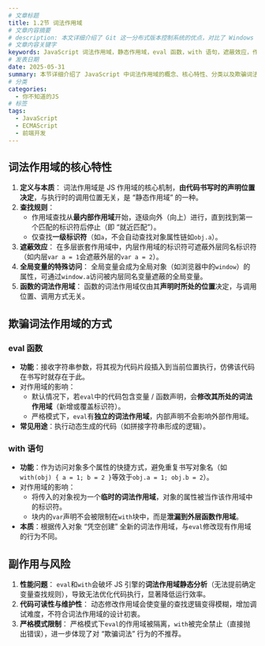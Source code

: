 ```yaml
---
# 文章标题
title: 1.2节 词法作用域
# 文章内容摘要
# description: 本文详细介绍了 Git 这一分布式版本控制系统的优点，对比了 Windows 与 macOS/Linux 系统下的常用命令，讲解了 vim 操作模式及常用命令，还阐述了 Git 的基本配置、特定项目配置和命令缩写设置等内容。
# 文章内容关键字
keywords: JavaScript 词法作用域，静态作用域，eval 函数，with 语句，遮蔽效应，作用域欺骗风险
# 发表日期
date: 2025-05-31
summary: 本节详细介绍了 JavaScript 中词法作用域的概念、核心特性、分类以及欺骗词法作用域的方式和风险，帮助读者更好地理解 JavaScript 的作用域机制。
# 分类
categories:
  - 你不知道的JS
# 标签
tags:
  - JavaScript
  - ECMAScript
  - 前端开发
---
```


## 词法作用域的核心特性

1. **定义与本质**：
   词法作用域是 JS 作用域的核心机制，**由代码书写时的声明位置决定**，与执行时的调用位置无关，是 “静态作用域” 的一种。
2. **查找规则**：
   - 作用域查找从**最内部作用域**开始，逐级向外（向上）进行，直到找到第一个匹配的标识符后停止（即 “就近匹配”）。
   - 仅查找**一级标识符**（如`a`，不会自动查找对象属性链如`obj.a`）。
3. **遮蔽效应**：
   在多层嵌套作用域中，内层作用域的标识符可遮蔽外层同名标识符（如内层`var a = 1`会遮蔽外层的`var a = 2`）。
4. **全局变量的特殊访问**：
   全局变量会成为全局对象（如浏览器中的`window`）的属性，可通过`window.a`访问被内层同名变量遮蔽的全局变量。
5. **函数的词法作用域**：
   函数的词法作用域仅由其**声明时所处的位置**决定，与调用位置、调用方式无关。

## 欺骗词法作用域的方式

### eval 函数

- **功能**：接收字符串参数，将其视为代码片段插入到当前位置执行，仿佛该代码在书写时就存在于此。
- 对作用域的影响：
  - 默认情况下，若`eval`中的代码包含变量 / 函数声明，会**修改其所处的词法作用域**（新增或覆盖标识符）。
  - 严格模式下，`eval`有**独立的词法作用域**，内部声明不会影响外部作用域。
- **常见用途**：执行动态生成的代码（如拼接字符串形成的逻辑）。

### with 语句

- **功能**：作为访问对象多个属性的快捷方式，避免重复书写对象名（如`with(obj) { a = 1; b = 2 }`等效于`obj.a = 1; obj.b = 2`）。
- 对作用域的影响：
  - 将传入的对象视为一个**临时的词法作用域**，对象的属性被当作该作用域中的标识符。
  - 块内的`var`声明不会被限制在`with`块中，而是**泄漏到外层函数作用域**。
- **本质**：根据传入对象 “凭空创建” 全新的词法作用域，与`eval`修改现有作用域的行为不同。

## 副作用与风险

1. **性能问题**：
   `eval`和`with`会破坏 JS 引擎的**词法作用域静态分析**（无法提前确定变量查找规则），导致无法优化代码执行，显著降低运行效率。
2. **代码可读性与维护性**：
   动态修改作用域会使变量的查找逻辑变得模糊，增加调试难度，不符合词法作用域的设计初衷。
3. **严格模式限制**：
   严格模式下`eval`的作用域被隔离，`with`被完全禁止（直接抛出错误），进一步体现了对 “欺骗词法” 行为的不推荐。

